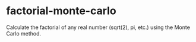 # factorial-monte-carlo
Calculate the factorial of any real number (sqrt(2), pi, etc.) using the Monte Carlo method.
